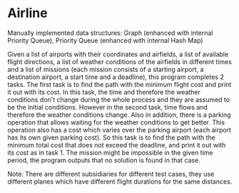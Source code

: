 # Airline
Manually implemented data structures: Graph (enhanced with internal Priority Queue), Priority Queue (enhanced with internal Hash Map)

Given a list of airports with their coordinates and airfields, a list of available flight directions, a list of weather conditions of the airfields in different times and a list of missions (each mission consists of a starting airport, a destination airport, a start time and a deadline), this program completes 2 tasks. The first task is to find the path with the minimum flight cost and print it out with its cost. In this task, the time and therefore the weather conditions don't change during the whole process and they are assumed to be the initial conditions. However in the second task, time flows and therefore the weather conditions change. Also in addition, there is a parking operation that allows waiting for the weather conditions to get better. This operation also has a cost which varies over the parking airport (each airport has its own given parking cost). So this task is to find the path with the minimum total cost that does not exceed the deadline, and print it out with its cost as in task 1. The mission might be impossible in the given time period, the program outputs that no solution is found in that case.

Note: There are different subsidiaries for different test cases, they use different planes which have different flight durations for the same distances.

